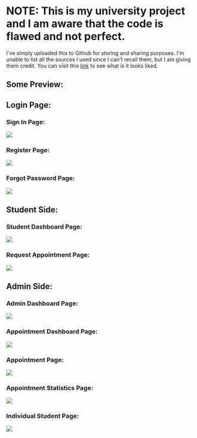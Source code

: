 # NOTE: This is my university project and I am aware that the code is flawed and not perfect.
I've simply uploaded this to Github for storing and sharing purposes. I'm unable to list all the sources I used since I can't recall them, but I am giving them credit.
You can visit this [link](https://waldotestbuild.000webhostapp.com/) to see what is it looks liked.

## Some Preview:

## Login Page:
### Sign In Page:
![](https://raw.githubusercontent.com/warudooooo/Guidance-and-Counseling-Management-System/master/screenshots/Login%20Page/login.png)

### Register Page:
![](https://raw.githubusercontent.com/warudooooo/Guidance-and-Counseling-Management-System/master/screenshots/Login%20Page/register.png)

### Forgot Password Page:
![](https://raw.githubusercontent.com/warudooooo/Guidance-and-Counseling-Management-System/master/screenshots/Login%20Page/forgotr_pass.png)

## Student Side:
### Student Dashboard Page:
![](https://raw.githubusercontent.com/warudooooo/Guidance-and-Counseling-Management-System/master/screenshots/Student%20Side/dashboard.png)

### Request Appointment Page:
![](https://raw.githubusercontent.com/warudooooo/Guidance-and-Counseling-Management-System/master/screenshots/Student%20Side/request_appointment.png)

## Admin Side:
### Admin Dashboard Page:
![](https://raw.githubusercontent.com/warudooooo/Guidance-and-Counseling-Management-System/master/screenshots/Admin%20Side/dashboard.png)

### Appointment Dashboard Page:
![](https://raw.githubusercontent.com/warudooooo/Guidance-and-Counseling-Management-System/master/screenshots/Admin%20Side/appointment_dashboard.png)

### Appointment Page:
![](https://raw.githubusercontent.com/warudooooo/Guidance-and-Counseling-Management-System/master/screenshots/Admin%20Side/appointment_reschedule.png)

### Appointment Statistics Page:
![](https://raw.githubusercontent.com/warudooooo/Guidance-and-Counseling-Management-System/master/screenshots/Admin%20Side/appointment_stats.png)

### Individual Student Page:
![](https://raw.githubusercontent.com/warudooooo/Guidance-and-Counseling-Management-System/master/screenshots/Admin%20Side/individual_student.png)
